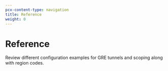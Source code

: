 ```yaml
---
pcx-content-type: navigation
title: Reference
weight: 0
---
```


# Reference

Review different configuration examples for GRE tunnels and scoping along with region codes.

<DirectoryListing path="/reference"/>
